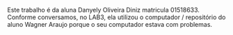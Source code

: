 Este trabalho é da aluna Danyely Oliveira Diniz matricula 01518633.
Conforme conversamos, no LAB3, ela utilizou o computador / repositório do aluno Wagner Araujo porque o seu computador estava com problemas.
